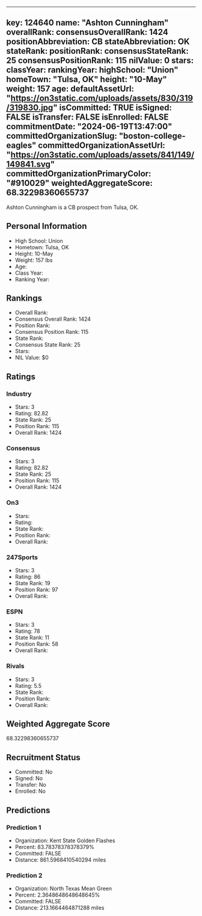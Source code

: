 ---
  key: 124640
  name: "Ashton Cunningham"
  overallRank: 
  consensusOverallRank: 1424
  positionAbbreviation: CB
  stateAbbreviation: OK
  stateRank: 
  positionRank: 
  consensusStateRank: 25
  consensusPositionRank: 115
  nilValue: 0
  stars: 
  classYear: 
  rankingYear: 
  highSchool: "Union"
  homeTown: "Tulsa, OK"
  height: "10-May"
  weight: 157
  age: 
  defaultAssetUrl: "https://on3static.com/uploads/assets/830/319/319830.jpg"
  isCommitted: TRUE
  isSigned: FALSE
  isTransfer: FALSE
  isEnrolled: FALSE
  commitmentDate: "2024-06-19T13:47:00"
  committedOrganizationSlug: "boston-college-eagles"
  committedOrganizationAssetUrl: "https://on3static.com/uploads/assets/841/149/149841.svg"
  committedOrganizationPrimaryColor: "#910029"
  weightedAggregateScore: 68.32298360655737
  ---
  
  Ashton Cunningham is a CB prospect from Tulsa, OK.
  
  ## Personal Information
  - High School: Union
  - Hometown: Tulsa, OK
  - Height: 10-May
  - Weight: 157 lbs
  - Age: 
  - Class Year: 
  - Ranking Year: 
  
  ## Rankings
  - Overall Rank: 
  - Consensus Overall Rank: 1424
  - Position Rank: 
  - Consensus Position Rank: 115
  - State Rank: 
  - Consensus State Rank: 25
  - Stars: 
  - NIL Value: $0
  
  ## Ratings
  
  ### Industry
  - Stars: 3
  - Rating: 82.82
  - State Rank: 25
  - Position Rank: 115
  - Overall Rank: 1424
  
  ### Consensus
  - Stars: 3
  - Rating: 82.82
  - State Rank: 25
  - Position Rank: 115
  - Overall Rank: 1424
  
  ### On3
  - Stars: 
  - Rating: 
  - State Rank: 
  - Position Rank: 
  - Overall Rank: 
  
  ### 247Sports
  - Stars: 3
  - Rating: 86
  - State Rank: 19
  - Position Rank: 97
  - Overall Rank: 
  
  ### ESPN
  - Stars: 3
  - Rating: 78
  - State Rank: 11
  - Position Rank: 58
  - Overall Rank: 
  
  ### Rivals
  - Stars: 3
  - Rating: 5.5
  - State Rank: 
  - Position Rank: 
  - Overall Rank: 
  
  ## Weighted Aggregate Score
  68.32298360655737
  
  ## Recruitment Status
  - Committed: No
  - Signed: No
  - Transfer: No
  - Enrolled: No
  
  
  
  ## Predictions
  
  ### Prediction 1
  - Organization: Kent State Golden Flashes
  - Percent: 83.78378378378379%
  - Committed: FALSE
  - Distance: 861.5968410540294 miles
  
  ### Prediction 2
  - Organization: North Texas Mean Green
  - Percent: 2.3648648648648645%
  - Committed: FALSE
  - Distance: 213.1664464871288 miles
  